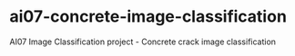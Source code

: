 # ai07-concrete-image-classification
 AI07 Image Classification project - Concrete crack image classification
